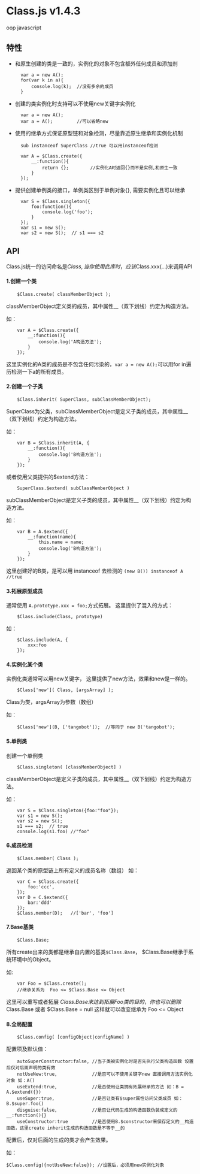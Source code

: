 Class.js v1.4.3
========
oop javascript

## 特性 ##

- 和原生创建的类是一致的，实例化的对象不包含额外任何成员和添加剂

		var a = new A();
		for(var k in a){
			console.log(k);  //没有多余的成员
		}

- 创建的类实例化时支持可以不使用new关键字实例化 

		var a = new A();
		var a = A();         //可以省略new

- 使用的继承方式保证原型链和对象检测，尽量靠近原生继承和实例化机制
		
		sub instanceof SuperClass //true 可以用instanceof检测

		var A = $Class.create({
			__:function(){
				return {};        //实例化A时返回{}而不是实例,和原生一致
			}
		});

- 提供创建单例类的接口，单例类区别于单例对象{}, 需要实例化且可以继承
	
		var S = $Class.singleton({
			foo:function(){
				console.log('foo');
			}
		});
		var s1 = new S();
		var s2 = new S();  // s1 === s2
 


## API ##

Class.js统一的访问命名是$Class, 当你使用此库时，应该$Class.xxx(...)来调用API

#### 1.创建一个类 ####

		$Class.create( classMemberObject );

classMemberObject定义类的成员，其中属性__（双下划线）约定为构造方法。

如：
		
		var A = $Class.create({
			__:function(){
				console.log('A构造方法');
			}
		});


这里实例化的A类的成员是不包含任何污染的，`var a = new A();`可以用for in遍历检测一下a的所有成员。


#### 2.创建一个子类 ####

		$Class.inherit( SuperClass, subClassMemberObject);
SuperClass为父类，subClassMemberObject是定义子类的成员，其中属性__（双下划线）约定为构造方法。

如：
		
		var B = $Class.inherit(A, {
			__:function(){
				console.log('B构造方法');
			}
		});

或者使用父类提供的$extend方法：

		SuperClass.$extend( subClassMemberObject )

subClassMemberObject是定义子类的成员，其中属性__（双下划线）约定为构造方法。

如：

		var B = A.$extend({
			__:function(name){
				this.name = name;
				console.log('B构造方法');
			}
		});


这里创建好的B类，是可以用 instanceof 去检测的 `(new B()) instanceof A  //true`


#### 3.拓展原型成员 ####
通常使用 `A.prototype.xxx = foo;`方式拓展。
这里提供了混入的方式：

		$Class.include(Class, prototype)
如：

		$Class.include(A, {
			xxx:foo		
		});


#### 4.实例化某个类 ####
实例化类通常可以用new关键字， 这里提供了new方法，效果和new是一样的。

		$Class['new']( Class, [argsArray] );

Class为类，argsArray为参数（数组）

如：

		$Class['new'](B, ['tangobot']);  //等同于 new B('tangobot');

#### 5.单例类 ####
创建一个单例类

		$Class.singleton( [classMemberObject] )

classMemberObject是定义子类的成员，其中属性__（双下划线）约定为构造方法。

如：

		var S = $Class.singleton({foo:"foo"});
		var s1 = new S();
		var s2 = new S();
		s1 === s2;  // true
		console.log(s1.foo) //"foo"

#### 6.成员检测 ####

		$Class.member( Class );

返回某个类的原型链上所有定义的成员名称（数组）
如：

		var C = $Class.create({
			foo:'ccc',
		});
		var D = C.$extend({
			bar:'ddd'
		});
		$Class.member(D);   //['bar', 'foo']

		
		
#### 7.Base基类 ####

		$Class.Base;

所有create出来的类都是继承自内置的基类`$Class.Base`， $Class.Base继承于系统环境中的Object。

如:

		var Foo = $Class.create();  
		//继承关系为	 Foo <= $Class.Base <= Object

这里可以重写或者拓展 $Class.Base 来达到拓展Foo类的目的， 
你也可以删除$Class.Base 或者 $Class.Base = null 这样就可以改变继承为 Foo <= Object



#### 8.全局配置 ####

		$Class.config( [configObject|configName] )

配置项及默认值：

		autoSuperConstructor:false, //当子类被实例化时是否先执行父类构造函数 设置后仅对后面声明的类有效
		notUseNew:true,             //是否可以不使用关键字new 直接调用方法实例化对象 如：A()
		useExtend:true,             //是否使用让类拥有拓展继承的方法 如：B = A.$extend({})
		useSuper:true,              //是否让类有$super属性访问父类成员 如：B.$super.foo()
		disguise:false,             //是否让代码生成的构造函数伪装成定义的__:function(){}
		useConstructor:true  		//是否使用B.$constructor来保存定义的__构造函数，这里create inherit生成的构造函数是不等于__的

配置后，仅对后面的生成的类才会产生效果。

如：
	
	$Class.config({notUseNew:false}); //设置后，必须用new实例化对象
